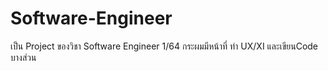 # Software-Engineer
เป็น Project ของวิชา Software Engineer 1/64 
กระผมมีหน้าที่ ทำ UX/XI และเขียนCode บางส่วน
